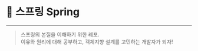 📗 스프링 Spring
================
<hr />

> 스프링의 본질을 이해하기 위한 레포. <br />
이유와 원리에 대해 공부하고, 객체지향 설계를 고민하는 개발자가 되자!


